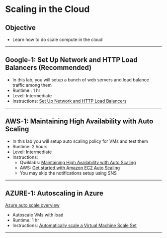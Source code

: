 # Scaling in the Cloud

## Objective

* Learn how to do scale compute in the cloud

---

## Google-1: Set Up Network and HTTP Load Balancers (Recommended)

* In this lab, you will setup a bunch of web servers and load balance traffic among them
* Runtime : 1 hr
* Level: Intermediate
* Instructions: [Set Up Network and HTTP Load Balancers](https://www.cloudskillsboost.google/focuses/12007?parent=catalog)

---

## AWS-1: Maintaining High Availability with Auto Scaling

* In this lab you will setup auto scaling policy for VMs and test them
* Runtime: 2 hours
* Level: Intermediate
* Instructions:
    - Qwiklabs: [Maintaining High Availability with Auto Scaling](https://amazon.qwiklabs.com/focuses/54815?parent=catalog)
    - AWS: [Get started with Amazon EC2 Auto Scaling](https://docs.aws.amazon.com/autoscaling/ec2/userguide/get-started-with-ec2-auto-scaling.html)
    - You may skip the notifications setup using SNS

---

## AZURE-1: Autoscaling in Azure

[Azure auto scale overview](https://learn.microsoft.com/en-us/azure/azure-monitor/autoscale/autoscale-overview)

* Autoscale VMs with load
* Runtime: 1 hr
* Instructions: [Automatically scale a Virtual Machine Scale Set](https://learn.microsoft.com/en-us/azure/virtual-machine-scale-sets/tutorial-autoscale-cli)

---

